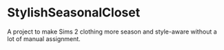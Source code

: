 # StylishSeasonalCloset
 A project to make Sims 2 clothing more season and style-aware without a lot of manual assignment.
